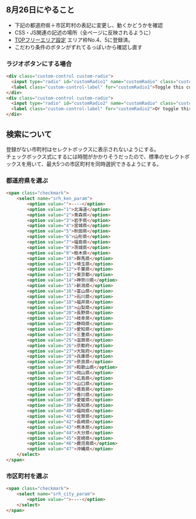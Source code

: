 ## 8月26日にやること
* 下記の都道府県＋市区町村の表記に変更し、動くかどうかを確認
* CSS・JS関連の記述の場所（全ページに反映されるように）
* [TOPフリーエリア設定](https://olp-cat.jp/aspadmnt/index.cfm?fuseaction=topfreearea.list) エリア枠No.4、5に登録済。
* こだわり条件のボタンがずれてるっぽいから確認し直す

### ラジオボタンにする場合
~~~html
<div class="custom-control custom-radio">
  <input type="radio" id="customRadio1" name="customRadio" class="custom-control-input">
  <label class="custom-control-label" for="customRadio1">Toggle this custom radio</label>
</div>
<div class="custom-control custom-radio">
  <input type="radio" id="customRadio2" name="customRadio" class="custom-control-input">
  <label class="custom-control-label" for="customRadio2">Or toggle this other custom radio</label>
</div>
~~~

## 検索について
登録がない市町村はセレクトボックスに表示されないようにする。  
チェックボックス式にするには時間がかかりそうだったので、標準のセレクトボックスを用いて、最大5つの市区町村を同時選択できるようにする。  

### 都道府県を選ぶ
~~~html
<span class="checkmark">
	<select name="srh_ken_param">
		<option value="">----</option>
		<option value="1">北海道</option>
		<option value="2">青森県</option>
		<option value="3">岩手県</option>
		<option value="4">宮城県</option>
		<option value="5">秋田県</option>
		<option value="6">山形県</option>
		<option value="7">福島県</option>
		<option value="8">茨城県</option>
		<option value="9">栃木県</option>
		<option value="10">群馬県</option>
		<option value="11">埼玉県</option>
		<option value="12">千葉県</option>
		<option value="13">東京都</option>
		<option value="14">神奈川県</option>
		<option value="15">新潟県</option>
		<option value="16">富山県</option>
		<option value="17">石川県</option>
		<option value="18">福井県</option>
		<option value="19">山梨県</option>
		<option value="20">長野県</option>
		<option value="21">岐阜県</option>
		<option value="22">静岡県</option>
		<option value="23">愛知県</option>
		<option value="24">三重県</option>
		<option value="25">滋賀県</option>
		<option value="26">京都府</option>
		<option value="27">大阪府</option>
		<option value="28">兵庫県</option>
		<option value="29">奈良県</option>
		<option value="30">和歌山県</option>
		<option value="33">岡山県</option>
		<option value="34">広島県</option>
		<option value="35">山口県</option>
		<option value="36">徳島県</option>
		<option value="37">香川県</option>
		<option value="38">愛媛県</option>
		<option value="39">高知県</option>
		<option value="40">福岡県</option>
		<option value="41">佐賀県</option>
		<option value="42">長崎県</option>
		<option value="43">熊本県</option>
		<option value="44">大分県</option>
		<option value="45">宮崎県</option>
		<option value="46">鹿児島県</option>
		<option value="47">沖縄県</option>
	</select>
</span>
~~~
### 市区町村を選ぶ

~~~html
<span class="checkmark">
	<select name="srh_city_param">
		<option value="">----</option>
	</select>
</span>
~~~
